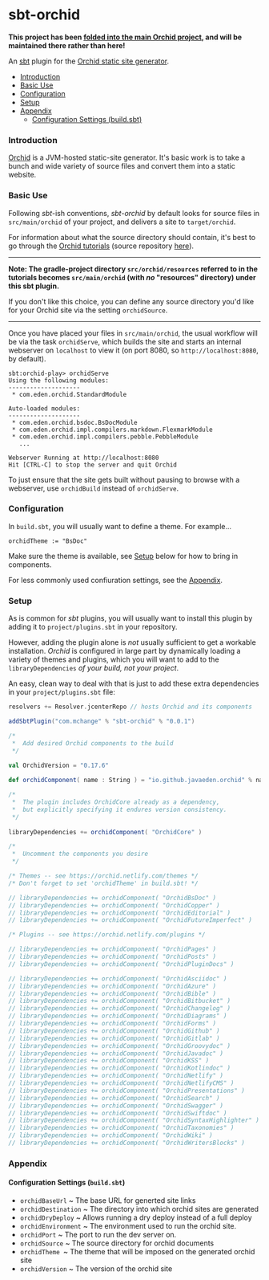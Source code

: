 # sbt-orchid

**This project has been [folded into the main Orchid project](https://orchid.run/wiki/user-manual/getting-started/quickstart#sbt), and will be maintained there rather than here!**

An [sbt](https://www.scala-sbt.org/) plugin for the [Orchid static site generator](https://orchid.netlify.com/).

* [Introduction](#introduction)
* [Basic Use](#basic-use)
* [Configuration](#configuration)
* [Setup](#setup)
* [Appendix](#appendix)
  * [Configuration Settings (build\.sbt)](#configuration-settings-buildsbt)
      
### Introduction

[Orchid](https://orchid.netlify.com/) is a JVM-hosted static-site generator. It's basic work is to take a bunch
and wide variety of source files and convert them into a static website.

### Basic Use

Following _sbt_-ish conventions, _sbt-orchid_ by default looks for source files in `src/main/orchid` of your project,
and delivers a site to `target/orchid`.

For information about what the source directory should contain, it's best to go through the [Orchid tutorials](https://orchid.netlify.com/wiki/learn) (source repository [here](https://github.com/JavaEden/OrchidTutorials)).

---

**Note: The gradle-project directory `src/orchid/resources` referred to in the tutorials becomes `src/main/orchid` (with _no_ "resources" directory) under this sbt plugin.**

If you don't like this choice, you can define any source directory you'd like for your Orchid site via the setting `orchidSource`.

---

Once you have placed your files in `src/main/orchid`, the usual workflow will be via the task `orchidServe`, which builds the site
and starts an internal webserver on `localhost` to view it (on port 8080, so `http://localhost:8080`, by default).

```
sbt:orchid-play> orchidServe
Using the following modules: 
--------------------
 * com.eden.orchid.StandardModule

Auto-loaded modules: 
--------------------
 * com.eden.orchid.bsdoc.BsDocModule
 * com.eden.orchid.impl.compilers.markdown.FlexmarkModule
 * com.eden.orchid.impl.compilers.pebble.PebbleModule
   ...
   
Webserver Running at http://localhost:8080
Hit [CTRL-C] to stop the server and quit Orchid

```

To just ensure that the site gets built without pausing to browse with a webserver, use `orchidBuild` instead of `orchidServe`.

### Configuration

In `build.sbt`, you will usually want to define a theme. For example...

```
orchidTheme := "BsDoc"
```

Make sure the theme is available, see [Setup](#setup) below for how to bring in components.

For less commonly used confiuration settings, see the [Appendix](#appendix).

### Setup

As is common for _sbt_ plugins, you will usually want to install this plugin by adding it to `project/plugins.sbt` in your
repository.

However, adding the plugin alone is _not_ usually sufficient to get a workable installation. _Orchid_ is configured in large part
by dynamically loading a variety of themes and plugins, which you will want to add to the `libraryDependencies` _of your build, not your project_.

An easy, clean way to deal with that is just to add these extra dependencies in your `project/plugins.sbt` file:
```scala
resolvers += Resolver.jcenterRepo // hosts Orchid and its components

addSbtPlugin("com.mchange" % "sbt-orchid" % "0.0.1")

/*
 *  Add desired Orchid components to the build
 */
 
val OrchidVersion = "0.17.6"

def orchidComponent( name : String ) = "io.github.javaeden.orchid" % name % OrchidVersion

/*
 *  The plugin includes OrchidCore already as a dependency,
 *  but explicitly specifying it endures version consistency.
 */
 
libraryDependencies += orchidComponent( "OrchidCore" )

/*
 *  Uncomment the components you desire
 */

/* Themes -- see https://orchid.netlify.com/themes */
/* Don't forget to set 'orchidTheme' in build.sbt! */

// libraryDependencies += orchidComponent( "OrchidBsDoc" )
// libraryDependencies += orchidComponent( "OrchidCopper" )
// libraryDependencies += orchidComponent( "OrchidEditorial" )
// libraryDependencies += orchidComponent( "OrchidFutureImperfect" )

/* Plugins -- see https://orchid.netlify.com/plugins */

// libraryDependencies += orchidComponent( "OrchidPages" )
// libraryDependencies += orchidComponent( "OrchidPosts" )
// libraryDependencies += orchidComponent( "OrchidPluginDocs" )

// libraryDependencies += orchidComponent( "OrchidAsciidoc" )
// libraryDependencies += orchidComponent( "OrchidAzure" )
// libraryDependencies += orchidComponent( "OrchidBible" )
// libraryDependencies += orchidComponent( "OrchidBitbucket" )
// libraryDependencies += orchidComponent( "OrchidChangelog" )
// libraryDependencies += orchidComponent( "OrchidDiagrams" )
// libraryDependencies += orchidComponent( "OrchidForms" )
// libraryDependencies += orchidComponent( "OrchidGithub" )
// libraryDependencies += orchidComponent( "OrchidGitlab" )
// libraryDependencies += orchidComponent( "OrchidGroovydoc" )
// libraryDependencies += orchidComponent( "OrchidJavadoc" )
// libraryDependencies += orchidComponent( "OrchidKSS" )
// libraryDependencies += orchidComponent( "OrchidKotlindoc" )
// libraryDependencies += orchidComponent( "OrchidNetlify" )
// libraryDependencies += orchidComponent( "OrchidNetlifyCMS" )
// libraryDependencies += orchidComponent( "OrchidPresentations" )
// libraryDependencies += orchidComponent( "OrchidSearch" )
// libraryDependencies += orchidComponent( "OrchidSwagger" )
// libraryDependencies += orchidComponent( "OrchidSwiftdoc" )
// libraryDependencies += orchidComponent( "OrchidSyntaxHighlighter" )
// libraryDependencies += orchidComponent( "OrchidTaxonomies" )
// libraryDependencies += orchidComponent( "OrchidWiki" )
// libraryDependencies += orchidComponent( "OrchidWritersBlocks" )

```

### Appendix

#### Configuration Settings (`build.sbt`)

* `orchidBaseUrl` ~ The base URL for generted site links
* `orchidDestination` ~ The directory into which orchid sites are generated
* `orchidDryDeploy` ~ Allows running a dry deploy instead of a full deploy
* `orchidEnvironment` ~ The environment used to run the orchid site.
* `orchidPort` ~ The port to run the dev server on.
* `orchidSource` ~ The source directory for orchid documents
* `orchidTheme `~ The theme that will be imposed on the generated orchid site
* `orchidVersion` ~ The version of the orchid site




